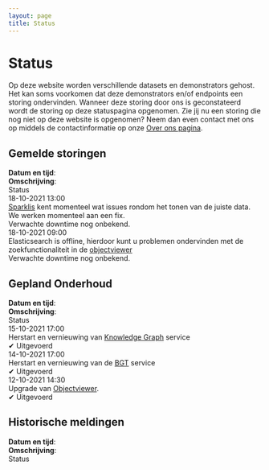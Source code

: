 ```yaml
---
layout: page
title: Status
---
```


<link rel="stylesheet" href="/assets/css/status.css">

# Status

Op deze website worden verschillende datasets en demonstrators gehost. Het kan soms voorkomen dat deze demonstrators en/of endpoints een storing ondervinden. Wanneer deze storing door ons is geconstateerd wordt de storing op deze statuspagina opgenomen. Zie jij nu een storing die nog niet op deze website is opgenomen? Neem dan even contact met ons op middels de contactinformatie op onze [Over ons pagina](/about).

## Gemelde storingen

<div class="endpointContainer mobileHidden">
    <div><b>Datum en tijd</b>:</div>
    <div><b>Omschrijving</b>:</div>
    <div>Status</div>
</div>

<div class="endpointContainer">
    <div class="endpointContainer_title mobileSpan">18-10-2021 13:00</div>
    <div class="mobileSpan"> <a href="https://labs.kadaster.nl/demonstrators/sparklis/osparklis.html?title=KG-demo-Sparklis&endpoint=https%3A//api.labs.kadaster.nl/datasets/kadaster/kg-demo-sparklis/services/default/sparql&avoid_lengthy_queries=true&concept_lexicons_select=http%3A//www.w3.org/2000/01/rdf-schema%23label&lang=nl">Sparklis</a> kent momenteel wat issues rondom het tonen van de juiste data. We werken momenteel aan een fix.</div>
    <div class="mobileSpan">Verwachte downtime nog onbekend.</div>
</div>

<div class="endpointContainer">
    <div class="endpointContainer_title mobileSpan">18-10-2021 09:00</div>
    <div class="mobileSpan"> Elasticsearch is offline, hierdoor kunt u problemen ondervinden met de zoekfunctionaliteit in de <a href="https://labs.kadaster.nl/demonstrators/objectviewer">objectviewer</a></div>
    <div class="mobileSpan">Verwachte downtime nog onbekend.</div>
</div>

## Gepland Onderhoud

<div class="endpointContainer mobileHidden">
    <div><b>Datum en tijd</b>:</div>
    <div><b>Omschrijving</b>:</div>
    <div>Status</div>
</div>

<div class="endpointContainer">
    <div class="endpointContainer_title mobileSpan">15-10-2021 17:00</div>
    <div class="mobileSpan">Herstart en vernieuwing van <a href="https://data.labs.kadaster.nl/kadaster/kg/">Knowledge Graph</a> service</div>
    <div class="mobileSpan">&#x2714; Uitgevoerd</div>
</div>
<div class="endpointContainer">
    <div class="endpointContainer_title mobileSpan">14-10-2021 17:00</div>
    <div class="mobileSpan">Herstart en vernieuwing van de <a href="https://data.labs.kadaster.nl/kadaster/bgt">BGT</a> service</div>
    <div class="mobileSpan">&#x2714; Uitgevoerd</div>
</div>
<div class="endpointContainer">
    <div class="endpointContainer_title mobileSpan">12-10-2021 14:30</div>
    <div class="mobileSpan">Upgrade van <a href="/demonstrators/objectviewer">Objectviewer</a>.</div>
    <div class="mobileSpan">&#x2714; Uitgevoerd</div>
</div>

## Historische meldingen

<div class="endpointContainer mobileHidden">
    <div><b>Datum en tijd</b>:</div>
    <div><b>Omschrijving</b>:</div>
    <div>Status</div>
</div>